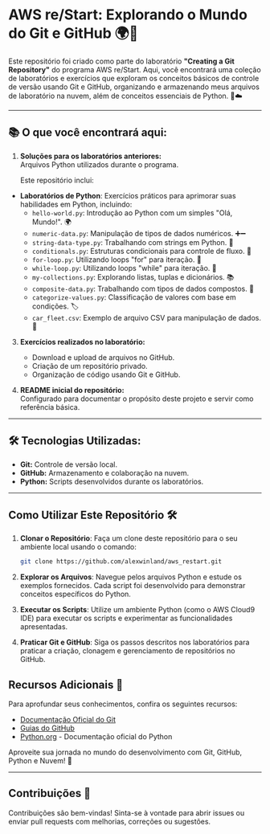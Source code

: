 # AWS re/Start: Explorando o Mundo do Git e GitHub 🌍🚀

Este repositório foi criado como parte do laboratório **"Creating a Git Repository"** do programa AWS re/Start. Aqui, você encontrará uma coleção de laboratórios e exercícios que exploram os conceitos básicos de controle de versão usando Git e GitHub, organizando e armazenando meus arquivos de laboratório na nuvem, além de conceitos essenciais de Python. 🐍☁️

---

## 📚 O que você encontrará aqui:
1. **Soluções para os laboratórios anteriores:**  
   Arquivos Python utilizados durante o programa.
   
   Este repositório inclui:
- **Laboratórios de Python**: Exercícios práticos para aprimorar suas habilidades em Python, incluindo:
  - `hello-world.py`: Introdução ao Python com um simples "Olá, Mundo!". 🌍
  - `numeric-data.py`: Manipulação de tipos de dados numéricos. ➕➖
  - `string-data-type.py`: Trabalhando com strings em Python. 🧵
  - `conditionals.py`: Estruturas condicionais para controle de fluxo. 🔀
  - `for-loop.py`: Utilizando loops "for" para iteração. 🔄
  - `while-loop.py`: Utilizando loops "while" para iteração. 🔁
  - `my-collections.py`: Explorando listas, tuplas e dicionários. 📚
  - `composite-data.py`: Trabalhando com tipos de dados compostos. 🥙
  - `categorize-values.py`: Classificação de valores com base em condições. 🏷️
  - `car_fleet.csv`: Exemplo de arquivo CSV para manipulação de dados. 🚗

3. **Exercícios realizados no laboratório:**  
   - Download e upload de arquivos no GitHub.  
   - Criação de um repositório privado.  
   - Organização de código usando Git e GitHub.  

4. **README inicial do repositório:**  
   Configurado para documentar o propósito deste projeto e servir como referência básica.

---

## 🛠️ Tecnologias Utilizadas:
- **Git:** Controle de versão local.  
- **GitHub:** Armazenamento e colaboração na nuvem.  
- **Python:** Scripts desenvolvidos durante os laboratórios.

---

## Como Utilizar Este Repositório 🛠️

1. **Clonar o Repositório**: Faça um clone deste repositório para o seu ambiente local usando o comando:
   ```bash
   git clone https://github.com/alexwinland/aws_restart.git
   ```

2. **Explorar os Arquivos**: Navegue pelos arquivos Python e estude os exemplos fornecidos. Cada script foi desenvolvido para demonstrar conceitos específicos do Python.

3. **Executar os Scripts**: Utilize um ambiente Python (como o AWS Cloud9 IDE) para executar os scripts e experimentar as funcionalidades apresentadas.

4. **Praticar Git e GitHub**: Siga os passos descritos nos laboratórios para praticar a criação, clonagem e gerenciamento de repositórios no GitHub.

## Recursos Adicionais 📖

Para aprofundar seus conhecimentos, confira os seguintes recursos:

- [Documentação Oficial do Git](https://git-scm.com/doc)
- [Guias do GitHub](https://guides.github.com/)
- [Python.org](https://www.python.org/) - Documentação oficial do Python

Aproveite sua jornada no mundo do desenvolvimento com Git, GitHub, Python e Nuvem! 🌟 

---

## Contribuições 🤝

Contribuições são bem-vindas! Sinta-se à vontade para abrir issues ou enviar pull requests com melhorias, correções ou sugestões.
